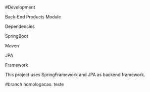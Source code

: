 #Development

Back-End Products Module

Dependencies

SpringBoot

Maven

JPA


Framework

This project uses SpringFramework and JPA as backend framework.

#branch homologacao. teste
